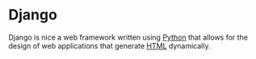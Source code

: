 # Django

Django is nice a web framework written using [Python](/wiki/Python) that allows for the design of web applications that generate [HTML](/wiki/HTML) dynamically.
